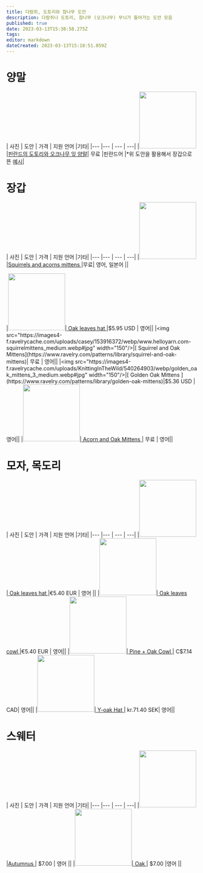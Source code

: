 ```yaml
---
title: 다람쥐, 도토리와 참나무 도안
description: 다람쥐나 도토리, 참나무 (오크나무) 무늬가 들어가는 도안 모음
published: true
date: 2023-03-13T15:38:58.275Z
tags: 
editor: markdown
dateCreated: 2023-03-13T15:18:51.059Z
---
```


# 양말
| 사진 | 도안 | 가격 | 지원 언어 |기타|
|--- |--- | --- | ---|
|<img src="https://images.ctfassets.net/0yf82hjfqumz/4tC89DkVs1y9wLUfyhuYqP/48e2e4960b14d0668fd0a8d0cfcbadb9/varsinaissuomi_villasukat_teemankuva_panu_palvia.jpg?fit=fill&fm=webp&h=900&q=60&w=1600" width="150"/>|[핀란드의 도토리와 오크나무 잎 양말](https://yhteishyva.fi/koti/nyt-neulotaan-varsinais-suomen-syksyisista-sukista/CDHTF5oIVEbLZSdacivrX)| 무료 |핀란드어 |*위 도안을 활용해서 장갑으로 뜬 [예시](https://www.instagram.com/p/CmMWLGZNk9u/?igshid=YmMyMTA2M2Y=)|

# 장갑
| 사진 | 도안 | 가격 | 지원 언어 |기타|
|--- |--- | --- | ---|
|<img src="https://images4-f.ravelrycache.com/uploads/takekko/482620049/webp/20171115_054402723_iOS_medium.webp#jpg" width="150"/>|[Squirrels and acorns mittens ](https://www.ravelry.com/patterns/library/squirrels-and-acorns-mittens)|무료| 영어, 일본어 ||

|<img src="https://images4-f.ravelrycache.com/uploads/diannawalla/655113031/webp/cover1_medium.webp#jpg" width="150"/>|[ Oak leaves hat ](https://www.ravelry.com/patterns/library/oak-hollow)|$5.95 USD  | 영어||
|<img src="https://images4-f.ravelrycache.com/uploads/casey/153916372/webp/www.helloyarn.com-squirrelmittens_medium.webp#jpg" width="150"/>|[   Squirrel and Oak Mittens](https://www.ravelry.com/patterns/library/squirrel-and-oak-mittens)| 무료 | 영어||
|<img src="https://images4-f.ravelrycache.com/uploads/KnittingInTheWild/540264903/webp/golden_oak_mittens_3_medium.webp#jpg" width="150"/>|[  Golden Oak Mittens  ](https://www.ravelry.com/patterns/library/golden-oak-mittens)|$5.36 USD | 영어||
|<img src="https://images4-f.ravelrycache.com/uploads/hollycwatson/583647471/webp/IMG_20181119_115344_medium.webp#jpg" width="150"/>|[ Acorn and Oak Mittens ](https://www.ravelry.com/patterns/library/acorn-and-oak-mittens)| 무료 | 영어||


# 모자, 목도리
| 사진 | 도안 | 가격 | 지원 언어 |기타|
|--- |--- | --- | ---|
|<img src="https://images4-g.ravelrycache.com/uploads/al-fa/888354093/hat2022-11-21-19252_medium.jpg" width="150"/>|[ Oak leaves hat ](https://www.ravelry.com/patterns/library/oak-leaves-hat)|€5.40 EUR | 영어 ||
|<img src="https://images4-g.ravelrycache.com/uploads/al-fa/890042409/cowl_2022-11-30-19296_medium.jpg" width="150"/>|[ Oak leaves cowl ](https://www.ravelry.com/patterns/library/oak-leaves-cowl)|€5.40 EUR | 영어||
|<img src="https://images4-f.ravelrycache.com/uploads/KathleenElizaS/879309078/A4FC8C7A-99B8-4D63-85E5-D2829E428601_medium.JPEG" width="150"/>|[  Pine + Oak Cowl ](https://www.ravelry.com/patterns/library/pine--oak-cowl)| C$7.14 CAD| 영어||
|<img src="https://images4-f.ravelrycache.com/uploads/naty/763588195/webp/IMG_2290_medium.webp#jpg" width="150"/>|[  Y-oak Hat  ](https://www.ravelry.com/patterns/library/y-oak-hat)| kr.71.40 SEK| 영어||


# 스웨터
| 사진 | 도안 | 가격 | 지원 언어 |기타|
|--- |--- | --- | ---|
|<img src="https://images4-f.ravelrycache.com/uploads/cindyc/710574619/webp/IMG_6305_medium.webp#JPG" width="150"/>|[Autumnus ](https://www.ravelry.com/patterns/library/autumnus-2)| $7.00 | 영어 ||
|<img src="https://images4-f.ravelrycache.com/uploads/sosulka/799866368/webp/oak5_medium.webp#jpg" width="150"/>|[ Oak ](https://www.ravelry.com/patterns/library/oak-14)| $7.00 |영어 ||